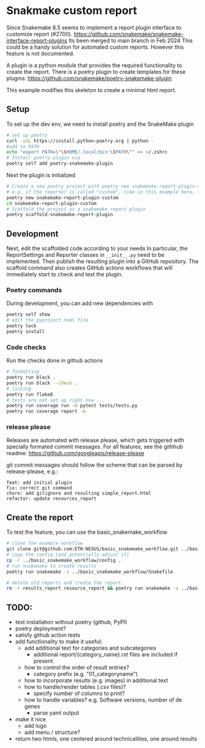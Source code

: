 # Snakmake custom report
Since Snakemake 8.5 seems to implement a report plugin interface to customize report (#2700). 
https://github.com/snakemake/snakemake-interface-report-plugins
Its been merged to main branch in Feb 2024
This could be a handy solution for automated custom reports. 
However this feature is not documented. 

A plugin is a python module that provides the required functionality to create the report.
There is a poetry plugin to create templates for these plugins:
https://github.com/snakemake/poetry-snakemake-plugin

This example modifies this skeleton to create a minimal html report. 

## Setup
To set up the dev env, we need to install poetry and the SnakeMake plugin
```bash
# set up poetry
curl -sSL https://install.python-poetry.org | python -
#add to PATH
echo "export PATH=\"\$HOME/.local/bin:\$PATH\"" >> ~/.zshrc 
# Install poetry plugin via
poetry self add poetry-snakemake-plugin
```
Next the plugin is initialized
```bash
# Create a new poetry project with poetry new snakemake-report-plugin-<reporter-name>
# e.g. if the reporter is called "custom", like in this example here, the command would be
poetry new snakemake-report-plugin-custom
cd snakemake-report-plugin-custom
# Scaffold the project as a snakemake report plugin
poetry scaffold-snakemake-report-plugin
```
## Development
Next, edit the scaffolded code according to your needs
In particular, the ReportSettings and Reporter classes in `__init__.py` need to be implemented.
Then publish the resulting plugin into a GitHub repository. The scaffold command also 
creates GitHub actions workflows that will immediately start to check and test
the plugin.

### Poetry commands
During development, you can add new dependencies with
```bash
poetry self show
# edit the pyproject.toml file
poetry lock
poetry install
```

### Code checks
Run the checks done in github actions
```bash
# formatting
poetry run black .
poetry run black --check .
# linting
poetry run flake8
# tests are not set up right now ...
poetry run coverage run -m pytest tests/tests.py
poetry run coverage report -m
```
### release please
Releases are automated with release please, which gets triggered with specially formated commit messages.
For all features, see the githhub readme: https://github.com/googleapis/release-please

git commit messages should follow the scheme that can be parsed by release-please, e.g.:
```
feat: add initial plugin
fix: correct git command
chore: add gitignore and resulting simple_report.html
refactor: update resources_report
```




## Create the report
To test the feature, you can use the basic_snakemake_workflow
```bash
# clone the example workflow
git clone git@github.com:ETH-NEXUS/basic_snakemake_workflow.git ../basic_snakemake_workflow
# copy the config (and potentially adjust it)
cp -r ../basic_snakemake_workflow/config .
# run snakemake to create results
poetry run snakemake -s ../basic_snakemake_workflow/Snakefile

# delete old reports and create the report
rm -r results_report resource_report && poetry run snakemake -s ../basic_snakemake_workflow/Snakefile --reporter custom --report-custom-resources resource_report --report-custom-results results_report

```


## TODO:
* test installation without poetry (github, PyPI)
* poetry deployment?
* satisfy github action tests
* add functionality to make it useful:
    * add additional text for categories and subcategories
        * additional report/{category_name}.rst files are included if present. 
    * how to control the order of result entries?
        * category prefix (e.g. "01_categoryname")
    * how to incorporate results (e.g. images) in additional text
    * how to handle/render tables (.csv files)?
        * specify number of columns to print?
    * how to handle variables? e.g. Software versions, number of de genes
        * parse yaml output
* make it nice
    * add logo
    * add menu / structure?
* return two htmls, one centered around technicalities, one around results

